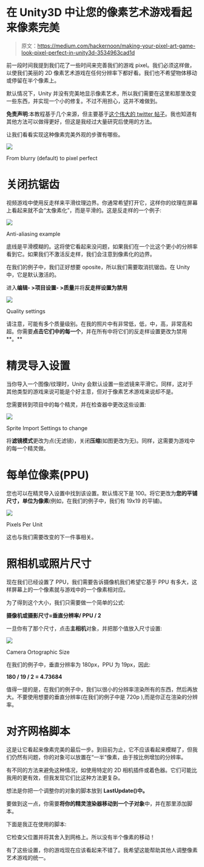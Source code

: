 # 在 Unity3D 中让您的像素艺术游戏看起来像素完美

> 原文：<https://medium.com/hackernoon/making-your-pixel-art-game-look-pixel-perfect-in-unity3d-3534963cad1d>

前一段时间我提到我们花了一些时间来完善我们的游戏 pixel。我们必须这样做，以使我们美丽的 2D 像素艺术游戏在任何分辨率下都好看。我们也不希望物体移动或停留在半个像素上。

默认情况下，Unity 并没有完美地显示像素艺术，所以我们需要在这里和那里改变一些东西，并实现一个小的修复。不过不用担心，这并不难做到。

**免责声明**:本教程基于几个来源，但主要基于[这个伟大的 twitter 帖子](https://twitter.com/Davitsu/status/956499799133573120)。我也知道有其他方法可以做得更好，但这是我经过大量研究后使用的方法。

让我们看看实现这种像素完美外观的步骤有哪些。

![](img/8ef976ee0f528dee136c6ad4bca0d72c.png)

From blurry (default) to pixel perfect

# 关闭抗锯齿

视频游戏中使用反走样来平滑纹理边界。你通常希望打开它，这样你的纹理在屏幕上看起来就不会“太像素化”，而是平滑的。这是反走样的一个例子:

![](img/6c99fa28adba0e41b04428799086f509.png)

Anti-aliasing example

底线是平滑模糊的。这将使它看起来没问题，如果我们在一个比这个更小的分辨率看到它。如果我们不激活反走样，我们会注意到像素化的边界。

在我们的例子中，我们正好想要 oposite，所以我们需要取消抗锯齿。在 Unity 中，它是默认激活的。

进入**编辑- >项目设置- >质量**并将**反走样设置为禁用**

![](img/0134c4deeecc58c6aec051d4286d1d04.png)

Quality settings

请注意，可能有多个质量级别。在我的照片中有非常低，低，中，高，非常高和超。你需要**点击它们中的每一个**，并在所有中将它们的反走样设置更改为禁用**。**

# 精灵导入设置

当你导入一个图像/纹理时，Unity 会默认设置一些滤镜来平滑它。同样，这对于其他类型的游戏来说可能是个好主意，但对于像素艺术游戏来说却不是。

您需要转到项目中的每个精灵，并在检查器中更改这些设置:

![](img/36b9cfd65077665c5c02f17b3333370b.png)

Sprite Import Settings to change

将**滤镜模式**更改为点(无滤镜)，关闭**压缩**(如图更改为无)。同样，这需要为游戏中的每一个精灵做。

# 每单位像素(PPU)

您也可以在精灵导入设置中找到该设置。默认情况下是 100。将它更改为**您的平铺尺寸，单位为像素**(例如，在我们的例子中，我们有 19x19 的平铺)。

![](img/84c58eb60c926301b0e5b52de64538e6.png)

Pixels Per Unit

这也与我们需要改变的下一件事相关。

# 照相机或照片尺寸

现在我们已经设置了 PPU，我们需要告诉摄像机我们希望它基于 PPU 有多大，这样屏幕上的一个像素就与游戏中的一个像素相对应。

为了得到这个大小，我们只需要做一个简单的公式:

**摄像机或摄影尺寸=垂直分辨率/ PPU / 2**

一旦你有了那个尺寸，点击**主相机**对象，并把那个值放入尺寸设置:

![](img/97b849a657ac1561f7053f86cdd1cc74.png)

Camera Ortographic Size

在我们的例子中，垂直分辨率为 180px，PPU 为 19px，因此:

**180 / 19 / 2 = 4.73684**

值得一提的是，在我们的例子中，我们以很小的分辨率渲染所有的东西，然后再放大。不要使用想要的垂直分辨率(在我们的例子中是 720p ),而是你正在渲染的分辨率。

# 对齐网格脚本

这是让它看起来像素完美的最后一步。到目前为止，它不应该看起来模糊了，但我们仍然有问题，你的对象可以放置在“一半”像素，由于按比例增加的分辨率。

有不同的方法来避免这种情况，如使用特定的 2D 相机插件或着色器。它们可能比我用的更有效，但我发现它们比这种方法更复杂。

想法是你把一个调整你的对象的脚本放到 **LastUpdate()中。**

要做到这一点，你需要**将你的精灵渲染器移动到一个子对象**中，并在那里添加脚本。

下面是我正在使用的脚本:

它检查父位置并将其舍入到网格上。所以没有半个像素的移动！

有了这些设置，你的游戏现在应该看起来不错了。我希望这能帮助其他人调整像素艺术游戏的统一。